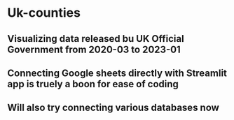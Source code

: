 # Uk-counties

## Visualizing data released bu UK Official Government from 2020-03 to 2023-01
## Connecting Google sheets directly with Streamlit app is truely a boon for ease of coding
## Will also try connecting various databases now
